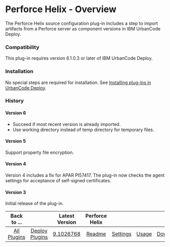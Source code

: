 
# Perforce Helix - Overview

The Perforce Helix source configuration plug-in includes a step to import artifacts from a Perforce server as component versions in IBM UrbanCode Deploy.

### Compatibility

This plug-in requires version 6.1.0.3 or later of IBM UrbanCode Deploy.

### Installation

No special steps are required for installation. See [Installing plug-ins in UrbanCode Deploy](https://community.ibm.com/community/user/wasdevops/blogs/laurel-dickson-bull1/2022/06/13/install-plugins "Installing plug-ins in UrbanCode Deploy").

### History

#### Version 6

* Succeed if most recent version is already imported.
* Use working directory instead of temp directory for temporary files.

#### Version 5

Support property file encryption.

#### Version 4

Version 4 includes a fix for APAR PI57417. The plug-in now checks the agent settings for acceptance of self-signed certificates.

#### Version 3

Initial release of the plug-in.


|Back to ...||Latest Version|Perforce Helix ||||
| :---: | :---: | :---: | :---: | :---: | :---: | :---: |
|[All Plugins](../../index.md)|[Deploy Plugins](../README.md)|[9.1026768](https://raw.githubusercontent.com/UrbanCode/IBM-UCD-PLUGINS/main/files/PerforceSourceConfig/PerforceSourceConfig-9.1026768.zip)|[Readme](README.md)|[Settings](settings.md)|[Usage](usage.md)|[Downloads](downloads.md)|
